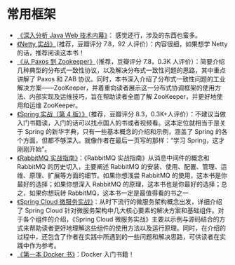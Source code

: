 # 常用框架

- [《深入分析 Java Web 技术内幕》](https://book.douban.com/subject/25953851/)：  感觉还行，涉及的东西也蛮多。
- [《Netty 实战》](https://book.douban.com/subject/27038538/)（推荐，豆瓣评分 7.8，92 人评价）：内容很细，如果想学 Netty 的话，推荐阅读这本书！
- [《从 Paxos 到 Zookeeper》](https://book.douban.com/subject/26292004/)（推荐，豆瓣评分 7.8，0.3K 人评价）：简要介绍几种典型的分布式一致性协议，以及解决分布式一致性问题的思路，其中重点讲解了 Paxos 和 ZAB 协议。同时，本书深入介绍了分布式一致性问题的工业解决方案——ZooKeeper，并着重向读者展示这一分布式协调框架的使用方法、内部实现及运维技巧，旨在帮助读者全面了解 ZooKeeper，并更好地使用和运维 ZooKeeper。
- [《Spring 实战（第 4 版）》](https://book.douban.com/subject/26767354/)（推荐，豆瓣评分 8.3，0.3K+人评价）：不建议当做入门书籍读，入门的话可以找点国人的书或者视频看。这本定位就相当于是关于 Spring 的新华字典，只有一些基本概念的介绍和示例，涵盖了 Spring 的各个方面，但都不够深入。就像作者在最后一页写的那样：“学习 Spring，这才刚刚开始”。
- [《RabbitMQ 实战指南》](https://book.douban.com/subject/27591386/)：《RabbitMQ 实战指南》从消息中间件的概念和 RabbitMQ 的历史切入，主要阐述 RabbitMQ 的安装、使用、配置、管理、运维、原理、扩展等方面的细节。如果你想浅尝 RabbitMQ 的使用，这本书是你最好的选择；如果你想深入 RabbitMQ 的原理，这本书也是你最好的选择；总之，如果你想玩转 RabbitMQ，这本书一定是最值得看的书之一
- [《Spring Cloud 微服务实战》](https://book.douban.com/subject/27025912/)：从时下流行的微服务架构概念出发，详细介绍了 Spring Cloud 针对微服务架构中几大核心要素的解决方案和基础组件。对于各个组件的介绍，《Spring Cloud 微服务实战》主要以示例与源码结合的方式来帮助读者更好地理解这些组件的使用方法以及运行原理。同时，在介绍的过程中，还包含了作者在实践中所遇到的一些问题和解决思路，可供读者在实践中作为参考。
- [《第一本 Docker 书》](https://book.douban.com/subject/26780404/)：Docker 入门书籍！